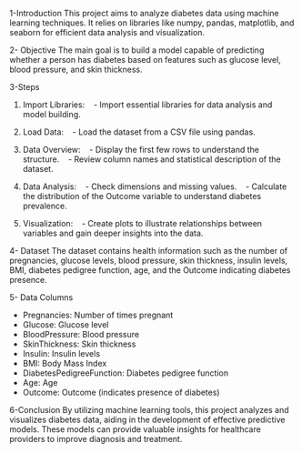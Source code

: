 1-Introduction
This project aims to analyze diabetes data using machine learning techniques. It relies on libraries like numpy, pandas, matplotlib, and seaborn for efficient data analysis and visualization.

2- Objective
The main goal is to build a model capable of predicting whether a person has diabetes based on features such as glucose level, blood pressure, and skin thickness.

3-Steps

1. Import Libraries:
   - Import essential libraries for data analysis and model building.

2. Load Data:
   - Load the dataset from a CSV file using pandas.

3. Data Overview:
   - Display the first few rows to understand the structure.
   - Review column names and statistical description of the dataset.

4. Data Analysis:
   - Check dimensions and missing values.
   - Calculate the distribution of the Outcome variable to understand diabetes prevalence.

5. Visualization:
   - Create plots to illustrate relationships between variables and gain deeper insights into the data.

4- Dataset
The dataset contains health information such as the number of pregnancies, glucose levels, blood pressure, skin thickness, insulin levels, BMI, diabetes pedigree function, age, and the Outcome indicating diabetes presence.

5- Data Columns
- Pregnancies: Number of times pregnant
- Glucose: Glucose level
- BloodPressure: Blood pressure
- SkinThickness: Skin thickness
- Insulin: Insulin levels
- BMI: Body Mass Index
- DiabetesPedigreeFunction: Diabetes pedigree function
- Age: Age
- Outcome: Outcome (indicates presence of diabetes)

6-Conclusion
By utilizing machine learning tools, this project analyzes and visualizes diabetes data, aiding in the development of effective predictive models. These models can provide valuable insights for healthcare providers to improve diagnosis and treatment.
